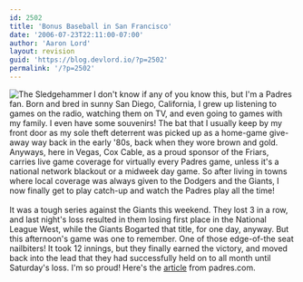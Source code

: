 ```yaml
---
id: 2502
title: 'Bonus Baseball in San Francisco'
date: '2006-07-23T22:11:00-07:00'
author: 'Aaron Lord'
layout: revision
guid: 'https://blog.devlord.io/?p=2502'
permalink: '/?p=2502'
---
```


<img align="left" alt="The Sledgehammer" src="http://sandiego.padres.mlb.com/images/2006/07/23/aWswIxSk.jpg" />I don't know if any of you know this, but I'm a Padres fan.  Born and bred in sunny San Diego, California, I grew up listening to games on the radio, watching them on TV, and even going to games with my family.  I even have some souvenirs!  The bat that I usually keep by my front door as my sole theft deterrent was picked up as a home-game give-away way back in the early '80s, back when they wore brown and gold.  Anyways, here in Vegas, Cox Cable, as a proud sponsor of the Friars, carries live game coverage for virtually every Padres game, unless it's a national network blackout or a midweek day game.  So after living in towns where local coverage was always given to the Dodgers and the Giants, I now finally get to play catch-up and watch the Padres play all the time!<br /><br />It was a tough series against the Giants this weekend.  They lost 3 in a row, and last night's loss resulted in them losing first place in the National League West, while the Giants Bogarted that title, for one day, anyway.  But this afternoon's game was one to remember.  One of those edge-of-the seat nailbiters!  It took 12 innings, but they finally earned the victory, and moved back into the lead that they had successfully held on to all month until Saturday's loss.  I'm so proud!  Here's the <a href="http://sandiego.padres.mlb.com/images/2006/07/23/aWswIxSk.jpg">article</a> from padres.com.<div class="blogger-post-footer"></div>
